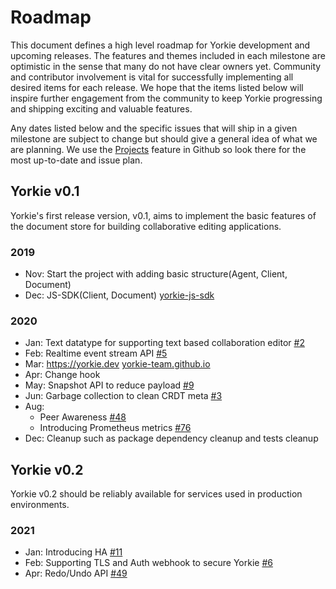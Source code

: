 # Roadmap
This document defines a high level roadmap for Yorkie development and upcoming releases.
The features and themes included in each milestone are optimistic in the sense that many do not have clear owners yet.
Community and contributor involvement is vital for successfully implementing all desired items for each release.
We hope that the items listed below will inspire further engagement from the community to keep Yorkie progressing and shipping exciting and valuable features.

Any dates listed below and the specific issues that will ship in a given milestone are subject to change but should give a general idea of what we are planning.
We use the [Projects](https://github.com/orgs/yorkie-team/projects) feature in Github so look there for the most up-to-date and issue plan.

## Yorkie v0.1

Yorkie's first release version, v0.1, aims to implement the basic features of the document store for building collaborative editing applications.

### 2019
 - Nov: Start the project with adding basic structure(Agent, Client, Document)
 - Dec: JS-SDK(Client, Document) [yorkie-js-sdk](https://github.com/yorkie-team/yorkie-js-sdk)

### 2020
 - Jan: Text datatype for supporting text based collaboration editor [#2](https://github.com/yorkie-team/yorkie/issues/2)
 - Feb: Realtime event stream API [#5](https://github.com/yorkie-team/yorkie/issues/5)
 - Mar: https://yorkie.dev [yorkie-team.github.io](https://github.com/yorkie-team/yorkie-team.github.io)
 - Apr: Change hook
 - May: Snapshot API to reduce payload [#9](https://github.com/yorkie-team/yorkie/issues/9)
 - Jun: Garbage collection to clean CRDT meta [#3](https://github.com/yorkie-team/yorkie/issues/3)
 - Aug:
   - Peer Awareness [#48](https://github.com/yorkie-team/yorkie/issues/48)
   - Introducing Prometheus metrics [#76](https://github.com/yorkie-team/yorkie/issues/76)
 - Dec: Cleanup such as package dependency cleanup and tests cleanup

## Yorkie v0.2

Yorkie v0.2 should be reliably available for services used in production environments.

### 2021
 - Jan: Introducing HA [#11](https://github.com/yorkie-team/yorkie/issues/11)
 - Feb: Supporting TLS and Auth webhook to secure Yorkie [#6](https://github.com/yorkie-team/yorkie/issues/6)
 - Apr: Redo/Undo API [#49](https://github.com/yorkie-team/yorkie/issues/49)
